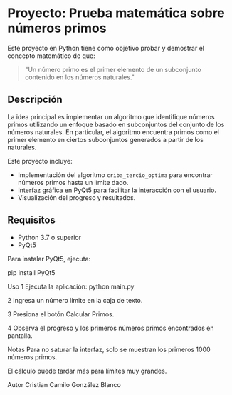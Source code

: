 # Proyecto: Prueba matemática sobre números primos

Este proyecto en Python tiene como objetivo probar y demostrar el concepto matemático de que:

> "Un número primo es el primer elemento de un subconjunto contenido en los números naturales."

## Descripción

La idea principal es implementar un algoritmo que identifique números primos utilizando un enfoque basado en subconjuntos del conjunto de los números naturales. En particular, el algoritmo encuentra primos como el primer elemento en ciertos subconjuntos generados a partir de los naturales.

Este proyecto incluye:

- Implementación del algoritmo `criba_tercio_optima` para encontrar números primos hasta un límite dado.
- Interfaz gráfica en PyQt5 para facilitar la interacción con el usuario.
- Visualización del progreso y resultados.

## Requisitos

- Python 3.7 o superior
- PyQt5

Para instalar PyQt5, ejecuta:

pip install PyQt5

Uso
1 Ejecuta la aplicación:
    python main.py

2 Ingresa un número límite en la caja de texto.

3 Presiona el botón Calcular Primos.

4 Observa el progreso y los primeros números primos encontrados en pantalla.

Notas
Para no saturar la interfaz, solo se muestran los primeros 1000 números primos.

El cálculo puede tardar más para límites muy grandes.

Autor
Cristian Camilo González Blanco